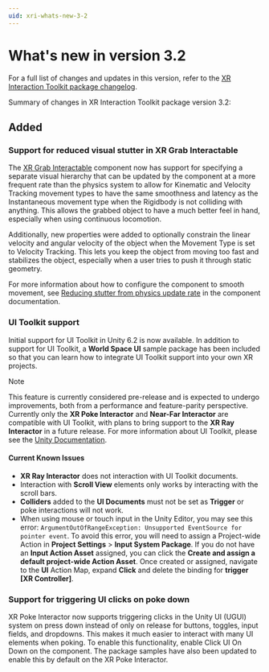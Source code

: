 ```yaml
---
uid: xri-whats-new-3-2
---
```

# What's new in version 3.2

For a full list of changes and updates in this version, refer to the [XR Interaction Toolkit package changelog](xref:xri-changelog).

Summary of changes in XR Interaction Toolkit package version 3.2:

## Added

### Support for reduced visual stutter in XR Grab Interactable

The [XR Grab Interactable](xri-xr-grab-interactable.md) component now has support for specifying a separate visual hierarchy that can be updated by the component at a more frequent rate than the physics system to allow for Kinematic and Velocity Tracking movement types to have the same smoothness and latency as the Instantaneous movement type when the Rigidbody is not colliding with anything. This allows the grabbed object to have a much better feel in hand, especially when using continuous locomotion.

Additionally, new properties were added to optionally constrain the linear velocity and angular velocity of the object when the Movement Type is set to Velocity Tracking. This lets you keep the object from moving too fast and stabilizes the object, especially when a user tries to push it through static geometry.

For more information about how to configure the component to smooth movement, see [Reducing stutter from physics update rate](xri-xr-grab-interactable.md#stutter) in the component documentation.

### UI Toolkit support

Initial support for UI Toolkit in Unity 6.2 is now available. In addition to support for UI Toolkit, a **World Space UI** sample package has been included so that you can learn how to integrate UI Toolkit support into your own XR projects.

> [!NOTE]
> This feature is currently considered pre-release and is expected to undergo improvements, both from a performance and feature-parity perspective. Currently only the **XR Poke Interactor** and **Near-Far Interactor** are compatible with UI Toolkit, with plans to bring support to the **XR Ray Interactor** in a future release. For more information about UI Toolkit, please see the [Unity Documentation](https://docs.unity3d.com/6000.2/Documentation/Manual/UIElements.html).

#### Current Known Issues
* **XR Ray Interactor** does not interaction with UI Toolkit documents.
* Interaction with **Scroll View** elements only works by interacting with the scroll bars.
* **Colliders** added to the **UI Documents** must not be set as **Trigger** or poke interactions will not work.
* When using mouse or touch input in the Unity Editor, you may see this error: `ArgumentOutOfRangeException: Unsupported EventSource for pointer event`. To avoid this error, you will need to assign a Project-wide Action in **Project Settings** > **Input System Package**. If you do not have an **Input Action Asset** assigned, you can click the **Create and assign a default project-wide Action Asset**. Once created or assigned, navigate to the **UI** Action Map, expand **Click** and delete the binding for **trigger [XR Controller]**.

### Support for triggering UI clicks on poke down

XR Poke Interactor now supports triggering clicks in the Unity UI (UGUI) system on press down instead of only on release for buttons, toggles, input fields, and dropdowns. This makes it much easier to interact with many UI elements when poking. To enable this functionality, enable Click UI On Down on the component. The package samples have also been updated to enable this by default on the XR Poke Interactor.
